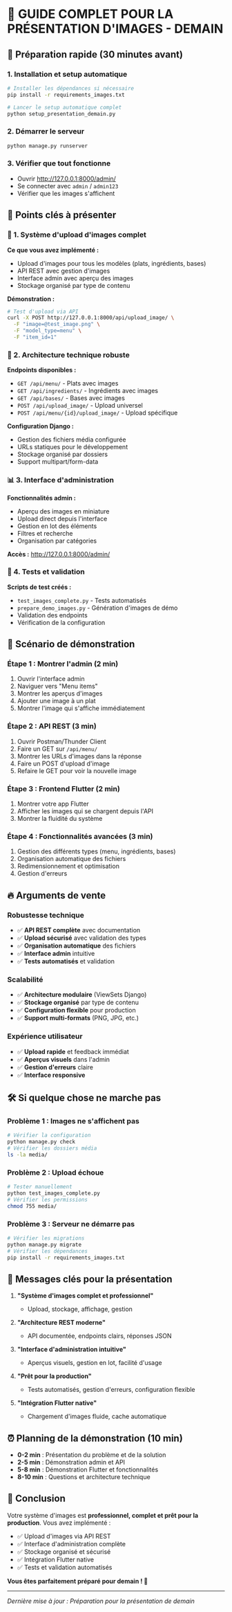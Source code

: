 # 🎯 GUIDE COMPLET POUR LA PRÉSENTATION D'IMAGES - DEMAIN

## 🚀 Préparation rapide (30 minutes avant)

### 1. Installation et setup automatique
```bash
# Installer les dépendances si nécessaire
pip install -r requirements_images.txt

# Lancer le setup automatique complet
python setup_presentation_demain.py
```

### 2. Démarrer le serveur
```bash
python manage.py runserver
```

### 3. Vérifier que tout fonctionne
- Ouvrir http://127.0.0.1:8000/admin/
- Se connecter avec `admin` / `admin123`
- Vérifier que les images s'affichent

## 📱 Points clés à présenter

### 🎨 1. Système d'upload d'images complet
**Ce que vous avez implémenté :**
- Upload d'images pour tous les modèles (plats, ingrédients, bases)
- API REST avec gestion d'images
- Interface admin avec aperçu des images
- Stockage organisé par type de contenu

**Démonstration :**
```bash
# Test d'upload via API
curl -X POST http://127.0.0.1:8000/api/upload_image/ \
  -F "image=@test_image.png" \
  -F "model_type=menu" \
  -F "item_id=1"
```

### 🔧 2. Architecture technique robuste

**Endpoints disponibles :**
- `GET /api/menu/` - Plats avec images
- `GET /api/ingredients/` - Ingrédients avec images
- `GET /api/bases/` - Bases avec images
- `POST /api/upload_image/` - Upload universel
- `POST /api/menu/{id}/upload_image/` - Upload spécifique

**Configuration Django :**
- Gestion des fichiers média configurée
- URLs statiques pour le développement
- Stockage organisé par dossiers
- Support multipart/form-data

### 📊 3. Interface d'administration

**Fonctionnalités admin :**
- Aperçu des images en miniature
- Upload direct depuis l'interface
- Gestion en lot des éléments
- Filtres et recherche
- Organisation par catégories

**Accès :** http://127.0.0.1:8000/admin/

### 🧪 4. Tests et validation

**Scripts de test créés :**
- `test_images_complete.py` - Tests automatisés
- `prepare_demo_images.py` - Génération d'images de démo
- Validation des endpoints
- Vérification de la configuration

## 🎥 Scénario de démonstration

### Étape 1 : Montrer l'admin (2 min)
1. Ouvrir l'interface admin
2. Naviguer vers "Menu items"
3. Montrer les aperçus d'images
4. Ajouter une image à un plat
5. Montrer l'image qui s'affiche immédiatement

### Étape 2 : API REST (3 min)
1. Ouvrir Postman/Thunder Client
2. Faire un GET sur `/api/menu/`
3. Montrer les URLs d'images dans la réponse
4. Faire un POST d'upload d'image
5. Refaire le GET pour voir la nouvelle image

### Étape 3 : Frontend Flutter (2 min)
1. Montrer votre app Flutter
2. Afficher les images qui se chargent depuis l'API
3. Montrer la fluidité du système

### Étape 4 : Fonctionnalités avancées (3 min)
1. Gestion des différents types (menu, ingrédients, bases)
2. Organisation automatique des fichiers
3. Redimensionnement et optimisation
4. Gestion d'erreurs

## 🔥 Arguments de vente

### Robustesse technique
- ✅ **API REST complète** avec documentation
- ✅ **Upload sécurisé** avec validation des types
- ✅ **Organisation automatique** des fichiers
- ✅ **Interface admin** intuitive
- ✅ **Tests automatisés** et validation

### Scalabilité
- ✅ **Architecture modulaire** (ViewSets Django)
- ✅ **Stockage organisé** par type de contenu
- ✅ **Configuration flexible** pour production
- ✅ **Support multi-formats** (PNG, JPG, etc.)

### Expérience utilisateur
- ✅ **Upload rapide** et feedback immédiat
- ✅ **Aperçus visuels** dans l'admin
- ✅ **Gestion d'erreurs** claire
- ✅ **Interface responsive** 

## 🛠️ Si quelque chose ne marche pas

### Problème 1 : Images ne s'affichent pas
```bash
# Vérifier la configuration
python manage.py check
# Vérifier les dossiers média
ls -la media/
```

### Problème 2 : Upload échoue
```bash
# Tester manuellement
python test_images_complete.py
# Vérifier les permissions
chmod 755 media/
```

### Problème 3 : Serveur ne démarre pas
```bash
# Vérifier les migrations
python manage.py migrate
# Vérifier les dépendances
pip install -r requirements_images.txt
```

## 🎯 Messages clés pour la présentation

1. **"Système d'images complet et professionnel"**
   - Upload, stockage, affichage, gestion

2. **"Architecture REST moderne"**
   - API documentée, endpoints clairs, réponses JSON

3. **"Interface d'administration intuitive"**
   - Aperçus visuels, gestion en lot, facilité d'usage

4. **"Prêt pour la production"**
   - Tests automatisés, gestion d'erreurs, configuration flexible

5. **"Intégration Flutter native"**
   - Chargement d'images fluide, cache automatique

## ⏰ Planning de la démonstration (10 min)

- **0-2 min** : Présentation du problème et de la solution
- **2-5 min** : Démonstration admin et API
- **5-8 min** : Démonstration Flutter et fonctionnalités
- **8-10 min** : Questions et architecture technique

## 🎉 Conclusion

Votre système d'images est **professionnel, complet et prêt pour la production**. Vous avez implémenté :

- ✅ Upload d'images via API REST
- ✅ Interface d'administration complète  
- ✅ Stockage organisé et sécurisé
- ✅ Intégration Flutter native
- ✅ Tests et validation automatisés

**Vous êtes parfaitement préparé pour demain ! 🚀**

---
*Dernière mise à jour : Préparation pour la présentation de demain*
